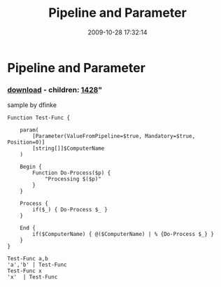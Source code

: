 ﻿---
pid:            1427
parent:         0
children:       1428
poster:         halr9000
title:          Pipeline and Parameter
date:           2009-10-28 17:32:14
format:         posh
---

# Pipeline and Parameter

### [download](1427.ps1) - children: [1428](1428.md)"

sample by dfinke

```posh
Function Test-Func {

    param(
        [Parameter(ValueFromPipeline=$true, Mandatory=$true, Position=0)]
        [string[]]$ComputerName
    )
    
    Begin {
        Function Do-Process($p) {
            "Processing $($p)"
        }
    }
    
    Process {
        if($_) { Do-Process $_ }
    }
    
    End {
        if($ComputerName) { @($ComputerName) | % {Do-Process $_} }
    }
}
 
Test-Func a,b
'a','b' | Test-Func
Test-Func x
'x'  | Test-Func
```
